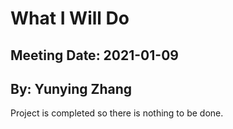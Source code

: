 # What I Will Do
## Meeting Date: 2021-01-09
## By: Yunying Zhang

Project is completed so there is nothing to be done.
